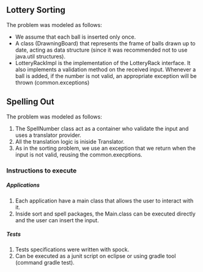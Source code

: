 
## Lottery Sorting
The problem was modeled as follows:
* We assume that each ball is inserted only once.
* A class (DrawningBoard) that represents the frame of balls drawn up to date, acting as data structure (since it was recommended not to use java.util structures).
* LotteryRackImpl is the implementation of the LotteryRack interface. It also implements a validation method on the received input. Whenever a ball is added, if the number is not valid, an appropriate exception will be thrown (common.exceptions) 

## Spelling Out
The problem was modeled as follows:
1. The SpellNumber class act as a container who validate the input and uses a translator provider. 
2. All the translation logic is iniside Translator.
3. As in the sorting problem, we use an exception that we return when the input is not valid, reusing the common.execptions.

### Instructions to execute
##### Applications
1. Each application have a main class that allows the user to interact with it.
2. Inside sort and spell packages, the Main.class can be executed directly and the user can insert the input.

##### Tests
1. Tests specifications were written with spock.
2. Can be executed as a junit script on eclipse or using gradle tool (command gradle test).
